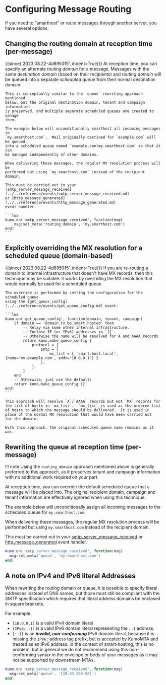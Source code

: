 # Configuring Message Routing

If you need to "smarthost" or route messages through another server, you have
several options.

## Changing the routing domain at reception time (per-message)

{{since('2023.08.22-4d895015', indent=True)}}
    At reception time, you can specify an alternate *routing domain* for a
    message.  Messages with the same *destination domain* (based on their
    recipients) and *routing domain* will be queued into a separate
    *scheduled queue* from their normal destination domain.

    This is conceptually similar to the `queue` rewriting approach mentioned
    below, but the original destination domain, tenant and campaign information
    is preserved, and multiple separate scheduled queues are created to manage
    them.

    The example below will unconditionally smarthost all incoming messages to
    `my.smarthost.com`.  Mail originally destined for `example.com` will be queued
    into a scheduled queue named `example.com!my.smarthost.com` so that it can
    be managed independently of other domains.

    When delivering these messages, the regular MX resolution process will be
    performed but using `my.smarthost.com` instead of the recipient domain.

    This must be carried out in your
    [smtp_server_message_received](../../reference/events/smtp_server_message_received.md)
    or [http_message_generated](../../reference/events/http_message_generated.md)
    event handler.

    ```lua
    kumo.on('smtp_server_message_received', function(msg)
        msg:set_meta('routing_domain', 'my.smarthost.com')
    end)
    ```

## Explicitly overriding the MX resolution for a scheduled queue (domain-based)

{{since('2023.08.22-4d895015', indent=True)}}
    If you are re-routing a domain to internal infrastructure that doesn't have MX
    records, then this technique may be suitable.  It works by overriding the
    MX resolution that would normally be used for a scheduled queue.

    The override is performed by setting the configuration for the scheduled queue
    using the [get_queue_config](../../reference/events/get_queue_config.md) event:

    ```lua
    kumo.on('get_queue_config', function(domain, tenant, campaign)
        if domain == 'domain.to.be.smart.hosted' then
            -- Relay via some other internal infrastructure.
            -- Enclose IP (or IPv6) addresses in `[]`.
            -- Otherwise the name will be resolved for A and AAAA records
            return kumo.make_queue_config {
                protocol = {
                    smtp = {
                        mx_list = { 'smart.host.local', {name='mx.example.com', addr='10.0.0.1'} }
                    },
                },
            }
        end
        -- Otherwise, just use the defaults
        return kumo.make_queue_config {}
    end)
    ```

    This approach will resolve `A`/`AAAA` records but not `MX` records for
    the list of hosts in `mx_list`.  `mx_list` is used as the ordered list
    of hosts to which the message should be delivered.  It is used in
    place of the normal MX resolution that would have been carried out
    for the domain.

    With this approach, the original scheduled queue name remains as it
    was.

## Rewriting the queue at reception time (per-message)

!!! note
    Using the `routing_domain` approach mentioned above is generally
    preferred to this approach, as it preserves tenant and campaign
    information with no additional work required on your part.

At reception time, you can override the default scheduled queue that a message
will be placed into.  The original recipient domain, campaign and tenant
information are effectively ignored when using this technique.

The example below will unconditionally assign all incoming messages to the
scheduled queue for `my.smarthost.com`.

When delivering these messages, the regular MX resolution process will be
performed but using `my.smarthost.com` instead of the recipient domain.

This must be carried out in your
[smtp_server_message_received](../../reference/events/smtp_server_message_received.md)
or [http_message_generated](../../reference/events/http_message_generated.md)
event handler.

```lua
kumo.on('smtp_server_message_received', function(msg)
  msg:set_meta('queue', 'my.smarthost.com')
end)
```

## A note on IPv4 and IPv6 literal Addresses

When rewriting the routing domain or queue, it is possible to specify literal
addresses instead of DNS names, but those must still be compliant with the SMTP
specification which requires that literal address domains be enclosed in square
brackets.

For example:

  * `[10.0.0.1]` is a valid IPv4 domain literal
  * `[IPv6:::1]` is a valid IPv6 domain literal representing the `::1` address.
  * `[::1]` is an **_invalid, non-conforming_** IPv6 domain literal, because it is
    missing the `IPv6:` address tag prefix, but is accepted by KumoMTA and treated
    as an IPv6 address. In the context of smart-hosting, this is no problem, but
    in general we do not recommend using this non-conforming syntax in the envelope
    or body of your messages as it may not be supported by downstream MTAs.

```lua
kumo.on('smtp_server_message_received', function(msg)
  msg:set_meta('queue', '[20.83.209.56]')
end)
```

